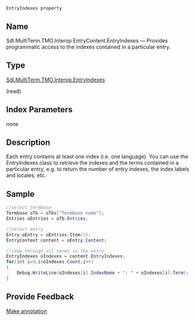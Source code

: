

# 
    EntryIndexes property



## Name

Sdl.MultiTerm.TMO.Interop.EntryContent.EntryIndexes —          Provides programmatic access to the indexes contained in a particular entry.



## Type

[Sdl.MultiTerm.TMO.Interop.EntryIndexes](Sdl.MultiTerm.TMO.Interop.EntryIndexes.html)

(read)



## Index Parameters
*none*


## Description



Each entry contains at least one index (i.e. one language). You can use the EntryIndexes class to retrieve the indexes and the terms contained in a particular entry, e.g. to return the number of entry indexes, the index labels and locales, etc.



## Sample


```cs
//select termbase
Termbase oTb = oTbs["Termbase name"];
Entries oEntries = oTb.Entries;

//select entry
Entry oEntry = oEntries.Item(1);
EntryContent content = oEntry.Content;

//loop through all terms in the entry
EntryIndexes oIndexes = content.EntryIndexes;
for(int i=0;i<oIndexes.Count;i++)
{
   	Debug.WriteLine(oIndexes[i].IndexName + ": " + oIndexes[i].Term);
}
```



## Provide Feedback

[Make annotation](mailto:sdk-feedback@sdl.com&amp;subject=Reference%20for%20Sdl.MultiTerm.TMO.Interop.EntryContent.EntryIndexes)

